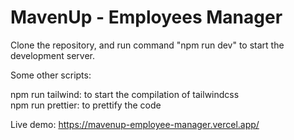 # MavenUp - Employees Manager

Clone the repository, and run command "npm run dev" to start the development server.

Some other scripts:

npm run tailwind: to start the compilation of tailwindcss\
npm run prettier: to prettify the code

Live demo: https://mavenup-employee-manager.vercel.app/